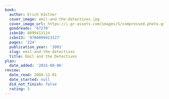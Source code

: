 ```yaml
---
book:
  author: Erich Kästner
  cover_image: emil-and-the-detectives.jpg
  cover_image_url: https://i.gr-assets.com/images/S/compressed.photo.goodreads.com/books/1347878822l/67270.jpg
  goodreads: '67270'
  isbn10: 0099413124
  isbn13: '9780099413127'
  pages: '224'
  publication_year: '2001'
  slug: emil-and-the-detectives
  title: Emil and the Detectives
plan:
  date_added: '2015-08-06'
review:
  date_read: 2004-12-01
  date_started: null
  did_not_finish: false
  rating: 5
---
```

